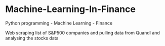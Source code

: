 # Machine-Learning-In-Finance

Python programming - Machine Learning - Finance


Web scraping list of S&P500 companies and pulling data from Quandl and analysing the stocks data
